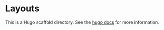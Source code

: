 # Layouts

This is a Hugo scaffold directory. See the [hugo 
docs](https://gohugo.io/getting-started/directory-structure/) for more information.
